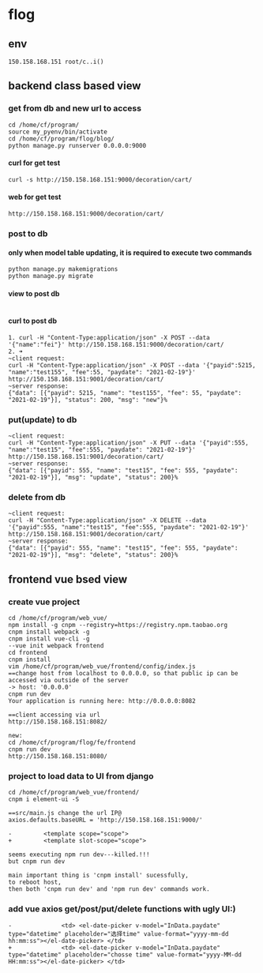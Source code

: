 # flog
## env
```  
150.158.168.151 root/c..i()

```  

## backend class based view
### get from db and new url to access
```
cd /home/cf/program/
source my_pyenv/bin/activate
cd /home/cf/program/flog/blog/
python manage.py runserver 0.0.0.0:9000
```

#### curl for get test
```
curl -s http://150.158.168.151:9000/decoration/cart/
```

#### web for get test
```
http://150.158.168.151:9000/decoration/cart/
```

### post to db
#### only when model table updating, it is required to execute two commands
```
python manage.py makemigrations
python manage.py migrate
```

#### view to post db
```
```

#### curl to post db
```
1. curl -H "Content-Type:application/json" -X POST --data '{"name":"fei"}' http://150.158.168.151:9000/decoration/cart/
2. ➜  
~client request:
curl -H "Content-Type:application/json" -X POST --data '{"payid":5215, "name":"test155", "fee":55, "paydate": "2021-02-19"}' http://150.158.168.151:9001/decoration/cart/
~server response:
{"data": [{"payid": 5215, "name": "test155", "fee": 55, "paydate": "2021-02-19"}], "status": 200, "msg": "new"}% 
```

### put(update) to db
```
~client request:
curl -H "Content-Type:application/json" -X PUT --data '{"payid":555, "name":"test15", "fee":555, "paydate": "2021-02-19"}' http://150.158.168.151:9001/decoration/cart/
~server response:
{"data": [{"payid": 555, "name": "test15", "fee": 555, "paydate": "2021-02-19"}], "msg": "update", "status": 200}%
```

### delete from db
```
~client request:
curl -H "Content-Type:application/json" -X DELETE --data '{"payid":555, "name":"test15", "fee":555, "paydate": "2021-02-19"}' http://150.158.168.151:9001/decoration/cart/
~server response:
{"data": [{"payid": 555, "name": "test15", "fee": 555, "paydate": "2021-02-19"}], "msg": "delete", "status": 200}% 
```


## frontend vue bsed view
### create vue project
```
cd /home/cf/program/web_vue/
npm install -g cnpm --registry=https://registry.npm.taobao.org
cnpm install webpack -g
cnpm install vue-cli -g
--vue init webpack frontend
cd frontend
cnpm install
vim /home/cf/program/web_vue/frontend/config/index.js
==change host from localhost to 0.0.0.0, so that public ip can be accessed via outside of the server
-> host: '0.0.0.0' 
cnpm run dev
Your application is running here: http://0.0.0.0:8082

==client accessing via url
http://150.158.168.151:8082/

new:
cd /home/cf/program/flog/fe/frontend
cnpm run dev
http://150.158.168.151:8080/
```

### project to load data to UI from django
```
cd /home/cf/program/web_vue/frontend/
cnpm i element-ui -S

==src/main.js change the url IP@
axios.defaults.baseURL = 'http://150.158.168.151:9000/'

-         <template scope="scope">
+         <template slot-scope="scope">

seems executing npm run dev---killed.!!!
but cnpm run dev

main important thing is 'cnpm install' sucessfully, 
to reboot host, 
then both 'cnpm run dev' and 'npm run dev' commands work.
```

### add vue axios get/post/put/delete functions with ugly UI:)
```
-              <td> <el-date-picker v-model="InData.paydate" type="datetime" placeholder="选择time" value-format="yyyy-mm-dd hh:mm:ss"></el-date-picker> </td>
+              <td> <el-date-picker v-model="InData.paydate" type="datetime" placeholder="chosse time" value-format="yyyy-MM-dd HH:mm:ss"></el-date-picker> </td>
```
